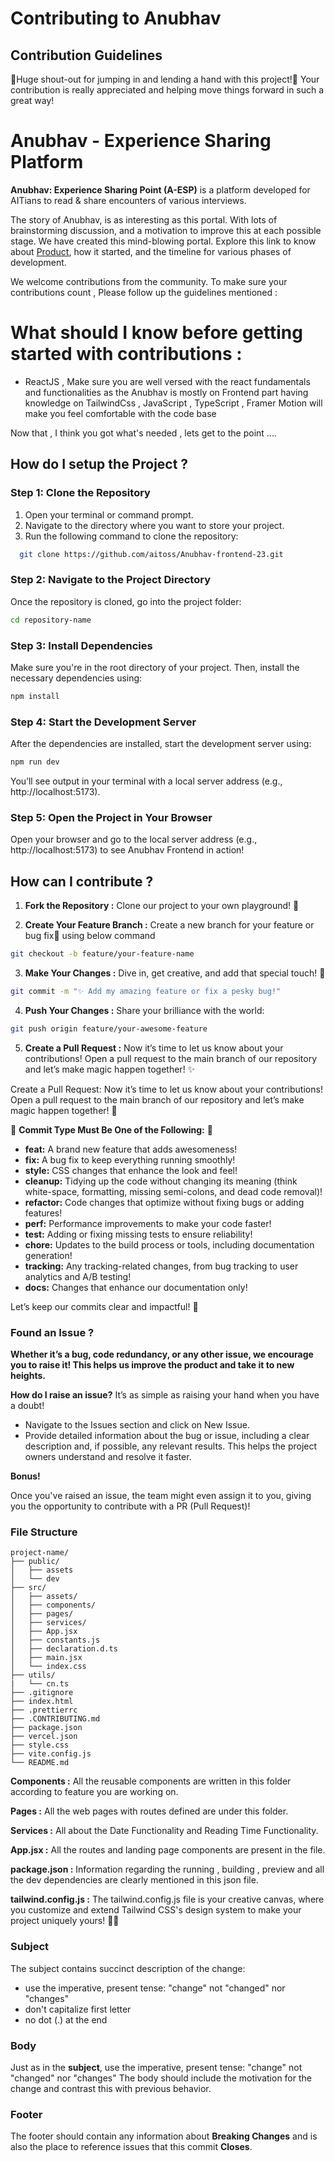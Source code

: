 # Contributing to Anubhav

## Contribution Guidelines

🎉Huge shout-out for jumping in and lending a hand with this project!🎉 Your contribution is really appreciated and helping move things forward in such a great way!


# Anubhav - Experience Sharing Platform 

**Anubhav: Experience Sharing Point (A-ESP)** is a platform developed for AITians to read & share encounters of various interviews.

The story of Anubhav, is as interesting as this portal. With lots of brainstorming discussion, and a motivation to improve this at each possible stage. We have created this mind-blowing portal. Explore this link to know about [Product](https://anubhav.aitoss.club/), how it started, and the timeline for various phases of development.

We welcome contributions from the community. To make sure your contributions count , Please follow up the guidelines mentioned :

# What should I know before getting started with contributions :

- ReactJS , Make sure you are well versed with the react fundamentals and functionalities as the Anubhav is mostly on Frontend part having knowledge on TailwindCss , JavaScript , TypeScript , Framer Motion will make you feel comfortable with the code base

Now that , I think you got what's needed , lets get to the point ....

## How do I setup the Project ?

### **Step 1: Clone the Repository**
1. Open your terminal or command prompt.
2. Navigate to the directory where you want to store your project.
3. Run the following command to clone the repository:

 ```bash
   git clone https://github.com/aitoss/Anubhav-frontend-23.git
   ```
### **Step 2: Navigate to the Project Directory**
Once the repository is cloned, go into the project folder:

  ```bash
  cd repository-name
  ```

### **Step 3: Install Dependencies**
Make sure you're in the root directory of your project. Then, install the necessary dependencies using:

```bash
npm install
```


### **Step 4: Start the Development Server**
After the dependencies are installed, start the development server using:

```bash
npm run dev
```

You’ll see output in your terminal with a local server address (e.g., http://localhost:5173).

### **Step 5: Open the Project in Your Browser**
Open your browser and go to the local server address (e.g., http://localhost:5173) to see Anubhav Frontend in action!




## How can I contribute ?

1. **Fork the Repository :** Clone our project to your own playground! 🚀

2. **Create Your Feature Branch :** Create a new branch for your feature or bug fix🤖 using below command 

  ```bash
  git checkout -b feature/your-feature-name
  ```

3. **Make Your Changes :** Dive in, get creative, and add that special touch! 🎨

```bash
git commit -m "✨ Add my amazing feature or fix a pesky bug!"
```

4. **Push Your Changes :** Share your brilliance with the world:

```bash
git push origin feature/your-awesome-feature
```

5. **Create a Pull Request :** Now it’s time to let us know about your contributions! Open a pull request to the main branch of our repository and let’s make magic happen together! ✨

Create a Pull Request: Now it’s time to let us know about your contributions! Open a pull request to the main branch of our repository and let’s make magic happen together! 🔭

🚀 **Commit Type Must Be One of the Following:** 🚀

- **feat:** A brand new feature that adds awesomeness!  
- **fix:** A bug fix to keep everything running smoothly!  
- **style:** CSS changes that enhance the look and feel!  
- **cleanup:** Tidying up the code without changing its meaning (think white-space, formatting, missing semi-colons, and dead code removal)!  
- **refactor:** Code changes that optimize without fixing bugs or adding features!  
- **perf:** Performance improvements to make your code faster!  
- **test:** Adding or fixing missing tests to ensure reliability!  
- **chore:** Updates to the build process or tools, including documentation generation!  
- **tracking:** Any tracking-related changes, from bug tracking to user analytics and A/B testing!  
- **docs:** Changes that enhance our documentation only!  

Let’s keep our commits clear and impactful! 🌟

### Found an Issue ?


**Whether it’s a bug, code redundancy, or any other issue, we encourage you to raise it! This helps us improve the product and take it to new heights.**

**How do I raise an issue?**
It’s as simple as raising your hand when you have a doubt!

- Navigate to the Issues section and click on New Issue.
- Provide detailed information about the bug or issue, including a clear description and, if possible, any relevant results. This helps the project owners understand and resolve it faster.

  
**Bonus!**

Once you've raised an issue, the team might even assign it to you, giving you the opportunity to contribute with a PR (Pull Request)!

### **File Structure**

```
project-name/
├── public/
│   ├── assets
│   └── dev
├── src/
│   ├── assets/
│   ├── components/
│   ├── pages/
│   ├── services/
│   ├── App.jsx
│   ├── constants.js
│   ├── declaration.d.ts
│   ├── main.jsx
│   └── index.css
├── utils/
|   └── cn.ts
├── .gitignore
├── index.html
├── .prettierrc
├── .CONTRIBUTING.md
├── package.json
├── vercel.json
├── style.css
├── vite.config.js
└── README.md
```

**Components :** All the reusable components are written in this folder according to feature you are working on. 

**Pages :** All the web pages with routes defined are under this folder.

**Services :** All about the Date Functionality and Reading Time Functionality.

**App.jsx :** All the routes and landing page components are present in the file.

**package.json :** Information regarding the running , building , preview and all the dev dependencies are clearly mentioned in this json file.

**tailwind.config.js :** The tailwind.config.js file is your creative canvas, where you customize and extend Tailwind CSS's design system to make your project uniquely yours! 🎨✨

### Subject

The subject contains succinct description of the change:

- use the imperative, present tense: "change" not "changed" nor "changes"
- don't capitalize first letter
- no dot (.) at the end

### Body

Just as in the **subject**, use the imperative, present tense: "change" not "changed" nor "changes"
The body should include the motivation for the change and contrast this with previous behavior.

### Footer

The footer should contain any information about **Breaking Changes** and is also the place to
reference issues that this commit **Closes**.
